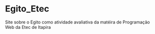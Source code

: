 # Egito_Etec
Site sobre o Egito como atividade avaliativa da matéira de Programação Web da Etec de Itapira
